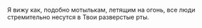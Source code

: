 Я вижу как, подобно мотылькам, летящим на огонь, все люди стремительно несутся в Твои разверстые рты.